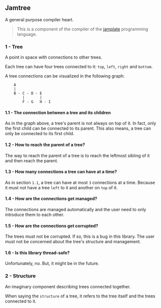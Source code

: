 ## Jamtree

A general purpose compiler heart.

> This is a component of the compiler of the [jamplate](https://jamplate.org) programming language.

### 1 - Tree

A point in space with connections to other trees.

Each tree can have four trees connected to it: 
`top`, `left`, `right` and `bottom`.

A tree connections can be visualized in the following graph:

```
    A
    |
    B - C - D - E
        |       |
        F - G   H - I
```

#### 1.1 - The connection between a tree and its children
As in the graph above, a tree's parent is not always on top of it.
In fact, only the first child can be connected to its parent.
This also means, a tree can only be connected to its first child.

#### 1.2 - How to reach the parent of a tree?
The way to reach the parent of a tree is to reach the leftmost sibling
of it and then reach the parent.

#### 1.3 - How many connections a tree can have at a time?
As in section `1.1`, a tree can have at most `3` connections at a time.
Because it must not have a tree `left` to it and another on `top` of it.

#### 1.4 - How are the connections get managed?
The connections are managed automatically and the 
user need to only introduce them to each other.

#### 1.5 - How are the connections get corrupted?
The trees must not be corrupted. If so, this is a bug in this library.
The user must not be concerned about the tree's structure and management.

#### 1.6 - Is this library thread-safe?
Unfortunately, no. But, it might be in the future.

### 2 - Structure

An imaginary component describing trees connected together.

When saying the `structure` of a tree, it refers to the tree itself 
and the trees connected to it.
